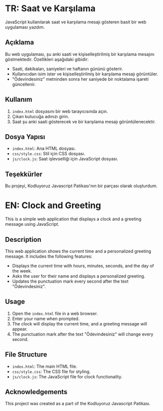 
# TR: Saat ve Karşılama

JavaScript kullanılarak saat ve karşılama mesajı gösteren basit bir web uygulaması yazdım.

## Açıklama

Bu web uygulaması, şu anki saati ve kişiselleştirilmiş bir karşılama mesajını göstmektedir. Özellikleri aşağıdaki gibidir:

- Saati, dakikaları, saniyeleri ve haftanın gününü gösterir.
- Kullanıcıdan isim ister ve kişiselleştirilmiş bir karşılama mesajı görüntüler.
- "Ödevindesiniz" metninden sonra her saniyede bir noktalama işareti güncellenir.

## Kullanım

1. `index.html` dosyasını bir web tarayıcısında açın.
2. Çıkan kutucuğa adınızı girin.
3. Saat şu anki saati gösterecek ve bir karşılama mesajı görüntülenecektir.

## Dosya Yapısı

- `index.html`: Ana HTML dosyası.
- `css/style.css`: Stil için CSS dosyası.
- `js/clock.js`: Saat işlevselliği için JavaScript dosyası.

## Teşekkürler

Bu projeyi, Kodluyoruz Javascript Patikası'nın bir parçası olarak oluşturdum.





# EN: Clock and Greeting

This is a simple web application that displays a clock and a greeting message using JavaScript.

## Description

This web application shows the current time and a personalized greeting message. It includes the following features:

- Displays the current time with hours, minutes, seconds, and the day of the week.
- Asks the user for their name and displays a personalized greeting.
- Updates the punctuation mark every second after the text "Ödevindesiniz".

## Usage

1. Open the `index.html` file in a web browser.
2. Enter your name when prompted.
3. The clock will display the current time, and a greeting message will appear.
4. The punctuation mark after the text "Ödevindesiniz" will change every second.

## File Structure

- `index.html`: The main HTML file.
- `css/style.css`: The CSS file for styling.
- `js/clock.js`: The JavaScript file for clock functionality.

## Acknowledgements

This project was created as a part of the Kodluyoruz Javascript Patikası.


